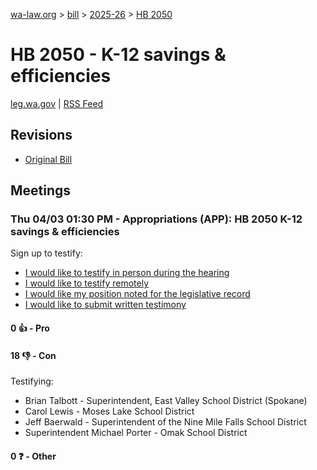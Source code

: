[wa-law.org](/) > [bill](/bill/) > [2025-26](/bill/2025-26/) > [HB 2050](/bill/2025-26/hb/2050/)

# HB 2050 - K-12 savings & efficiencies
[leg.wa.gov](https://app.leg.wa.gov/billsummary?BillNumber=2050&Year=2025&Initiative=false) | [RSS Feed](./rss.xml)

## Revisions
* [Original Bill](1/)

## Meetings
### Thu 04/03 01:30 PM - Appropriations (APP): HB 2050 K-12 savings & efficiencies
Sign up to testify:
* [I would like to testify in person during the hearing](https://app.leg.wa.gov/csi/Testifier/Add?chamber=House&mId=33247&aId=166601&caId=26804&tId=1)
* [I would like to testify remotely](https://app.leg.wa.gov/csi/Testifier/Add?chamber=House&mId=33247&aId=166601&caId=26804&tId=2)
* [I would like my position noted for the legislative record](https://app.leg.wa.gov/csi/Testifier/Add?chamber=House&mId=33247&aId=166601&caId=26804&tId=3)
* [I would like to submit written testimony](https://app.leg.wa.gov/csi/Testifier/Add?chamber=House&mId=33247&aId=166601&caId=26804&tId=4)

#### 0 👍 - Pro

#### 18 👎 - Con
Testifying:
* Brian Talbott - Superintendent, East Valley School District (Spokane)
* Carol Lewis - Moses Lake School District
* Jeff Baerwald - Superintendent of the Nine Mile Falls School District
* Superintendent Michael Porter - Omak School District

#### 0 ❓ - Other
